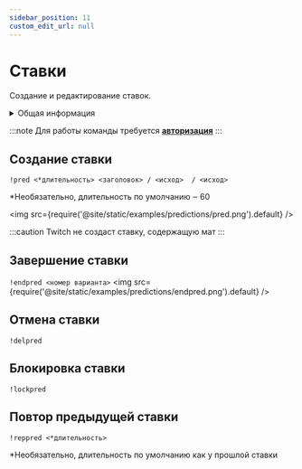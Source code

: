 ```yaml
---
sidebar_position: 11
custom_edit_url: null
---
```


# Ставки

Создание и редактирование ставок.

<details>
  <summary>Общая информация</summary>
  <ul>
    <li><b>Название:</b> pred</li>
    <li><b>Элиасы:</b> endpred, delpred, lockpred, reppred</li>
    <li><b>Кулдаун:</b> общий 3 секунды</li>
    <li><a href="https://github.com/Relanit/ModBoty/blob/master/ModBoty/cogs/predictions.py"><b>Исходный код</b></a></li>
  </ul>
</details>

:::note
Для работы команды требуется **[авторизация](./auth.md)**
:::

## Создание ставки
`!pred <*длительность> <заголовок> / <исход>  / <исход>`

*Необязательно, длительность по умолчанию ‒ 60

<img src={require('@site/static/examples/predictions/pred.png').default} /> <p></p>

:::caution
Twitch не создаст ставку, содержащую мат
:::

## Завершение ставки
`!endpred <номер варианта>` 
<img src={require('@site/static/examples/predictions/endpred.png').default} />

## Отмена ставки
`!delpred` 

## Блокировка ставки
`!lockpred` 

## Повтор предыдущей ставки
`!reppred <*длительность>`

*Необязательно, длительность по умолчанию как у прошлой ставки